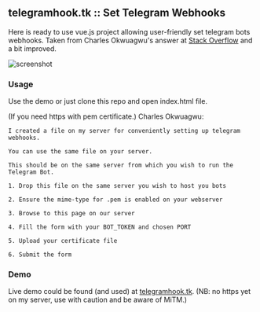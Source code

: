 
## telegramhook.tk :: Set Telegram Webhooks 

Here is ready to use vue.js project allowing user-friendly set telegram bots webhooks. Taken from Charles Okwuagwu's answer at [Stack Overflow](https://stackoverflow.com/questions/42554548/how-to-set-telegram-bot-webhook) and a bit improved.

![screenshot](https://raw.githubusercontent.com/igronus/telegramhook.tk/master/screenshot.png)


### Usage

Use the demo or just clone this repo and open index.html file.

(If you need https with pem certificate.) Charles Okwuagwu:

```
I created a file on my server for conveniently setting up telegram webhooks.

You can use the same file on your server.

This should be on the same server from which you wish to run the Telegram Bot.

1. Drop this file on the same server you wish to host you bots

2. Ensure the mime-type for .pem is enabled on your webserver

3. Browse to this page on our server

4. Fill the form with your BOT_TOKEN and chosen PORT

5. Upload your certificate file

6. Submit the form
```

### Demo

Live demo could be found (and used) at [telegramhook.tk](http://telegramhook.tk). (NB: no https yet on my server, use with caution and be aware of MiTM.)
